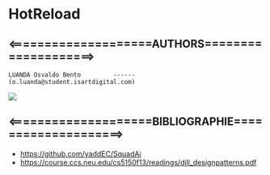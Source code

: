 # HotReload

## <====================AUTHORS====================>
    LUANDA Osvaldo Bento         ------ 		(o.luanda@student.isartdigital.com)


<img src="screenShot/screeshot03.png">


##        <====================BIBLIOGRAPHIE====================>
- https://github.com/yaddEC/SquadAi
- https://course.ccs.neu.edu/cs5150f13/readings/dill_designpatterns.pdf